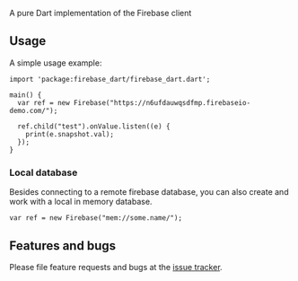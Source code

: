 
A pure Dart implementation of the Firebase client


## Usage

A simple usage example:

    import 'package:firebase_dart/firebase_dart.dart';

    main() {
      var ref = new Firebase("https://n6ufdauwqsdfmp.firebaseio-demo.com/");
      
      ref.child("test").onValue.listen((e) {
        print(e.snapshot.val);
      });
    }
    
### Local database

Besides connecting to a remote firebase database, you can also create and work with a local in memory database.

    var ref = new Firebase("mem://some.name/");

    

## Features and bugs

Please file feature requests and bugs at the [issue tracker][tracker].

[tracker]: https://github.com/appsup-dart/firebase_dart/issues
